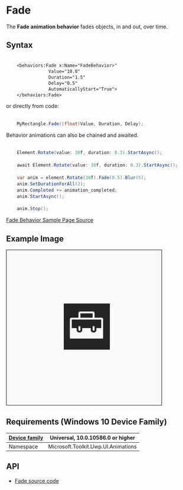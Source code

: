 # Fade

The **Fade animation behavior** fades objects, in and out, over time.

## Syntax

```xaml

    <behaviors:Fade x:Name="FadeBehavior>" 
                Value="10.0" 
                Duration="1.5" 
                Delay="0.5" 
                AutomaticallyStart="True">
    </behaviors:Fade>

```

or directly from code:

```csharp

    MyRectangle.Fade((float)Value, Duration, Delay);

```

Behavior animations can also be chained and awaited.

```csharp

    Element.Rotate(value: 30f, duration: 0.3).StartAsync();

    await Element.Rotate(value: 30f, duration: 0.3).StartAsync();

    var anim = element.Rotate(30f).Fade(0.5).Blur(5);
    anim.SetDurationForAll(2);
    anim.Completed += animation_completed;
    anim.StartAsync();

    anim.Stop();

```

[Fade Behavior Sample Page Source](https://github.com/Microsoft/UWPCommunityToolkit/tree/master/Microsoft.Toolkit.Uwp.SampleApp/SamplePages/Fade)

## Example Image

![Fade Behavior animation](../resources/images/Animations-Fade.gif "Fade Behavior")

## Requirements (Windows 10 Device Family)

| [Device family](http://go.microsoft.com/fwlink/p/?LinkID=526370) | Universal, 10.0.10586.0 or higher |
| --- | --- |
| Namespace | Microsoft.Toolkit.Uwp.UI.Animations |

## API

* [Fade source code](https://github.com/Microsoft/UWPCommunityToolkit/blob/master/Microsoft.Toolkit.Uwp.UI.Animations/Behaviors/Fade.cs)

